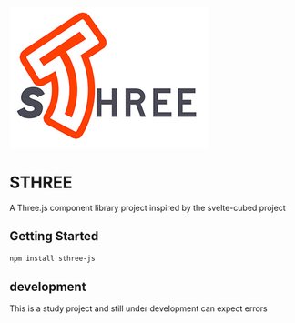 ![logo](sthree.jpg)
# STHREE
A Three.js component library project inspired by the svelte-cubed project

## Getting Started

```bash
npm install sthree-js
```

## development 
This is a study project and still under development can expect errors